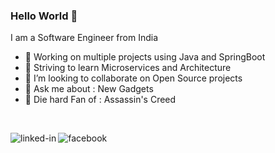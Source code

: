 ### Hello World 👋
I am a Software Engineer from India
- 🔭 Working on multiple projects using Java and SpringBoot
- 🌱 Striving to learn Microservices and Architecture
- 👯 I’m looking to collaborate on Open Source projects
- 💬 Ask me about : New Gadgets
- 💙 Die hard Fan of : Assassin's Creed
<br>

[<img align="left" alt="linked-in" src="https://img.shields.io/badge/linkedin-%230077B5.svg?&style=for-the-badge&logo=linkedin&logoColor=white" />](https://www.linkedin.com/in/anuragjanbandhu/)
[<img align="left" alt="facebook" src="https://img.shields.io/badge/facebook-%231877F2.svg?&style=for-the-badge&logo=facebook&logoColor=white" />](https://www.facebook.com/anuragscreed/)


<br>
<br>
